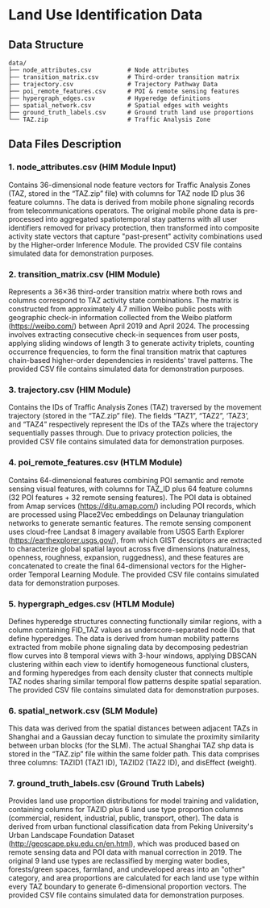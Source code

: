 # Land Use Identification Data

## Data Structure

```
data/
├── node_attributes.csv          # Node attributes
├── transition_matrix.csv        # Third-order transition matrix
├── trajectory.csv               # Trajectory Pathway Data
├── poi_remote_features.csv      # POI & remote sensing features
├── hypergraph_edges.csv         # Hyperedge definitions
├── spatial_network.csv          # Spatial edges with weights
├── ground_truth_labels.csv      # Ground truth land use proportions
└── TAZ.zip                      # Traffic Analysis Zone
```

## Data Files Description

### 1. node_attributes.csv (HIM Module Input)
Contains 36-dimensional node feature vectors for Traffic Analysis Zones (TAZ, stored in the “TAZ.zip” file) with columns for TAZ node ID plus 36 feature columns. The data is derived from mobile phone signaling records from telecommunications operators. The original mobile phone data is pre-processed into aggregated spatiotemporal stay patterns with all user identifiers removed for privacy protection, then transformed into composite activity state vectors that capture "past-present" activity combinations used by the Higher-order Inference Module. The provided CSV file contains simulated data for demonstration purposes.

### 2. transition_matrix.csv (HIM Module)
Represents a 36×36 third-order transition matrix where both rows and columns correspond to TAZ activity state combinations. The matrix is constructed from approximately 4.7 million Weibo public posts with geographic check-in information collected from the Weibo platform (https://weibo.com/) between April 2019 and April 2024. The processing involves extracting consecutive check-in sequences from user posts, applying sliding windows of length 3 to generate activity triplets, counting occurrence frequencies, to form the final transition matrix that captures chain-based higher-order dependencies in residents' travel patterns. The provided CSV file contains simulated data for demonstration purposes.

### 3. trajectory.csv (HIM Module)
Contains the IDs of Traffic Analysis Zones (TAZ) traversed by the movement trajectory (stored in the “TAZ.zip” file). The fields “TAZ1”, “TAZ2”, ‘TAZ3’, and “TAZ4” respectively represent the IDs of the TAZs where the trajectory sequentially passes through. Due to privacy protection policies, the provided CSV file contains simulated data for demonstration purposes.

### 4. poi_remote_features.csv (HTLM Module)
Contains 64-dimensional features combining POI semantic and remote sensing visual features, with columns for TAZ_ID plus 64 feature columns (32 POI features + 32 remote sensing features). The POI data is obtained from Amap services (https://ditu.amap.com/) including POI records, which are processed using Place2Vec embeddings on Delaunay triangulation networks to generate semantic features. The remote sensing component uses cloud-free Landsat 8 imagery available from USGS Earth Explorer (https://earthexplorer.usgs.gov/), from which GIST descriptors are extracted to characterize global spatial layout across five dimensions (naturalness, openness, roughness, expansion, ruggedness), and these features are concatenated to create the final 64-dimensional vectors for the Higher-order Temporal Learning Module. The provided CSV file contains simulated data for demonstration purposes.

### 5. hypergraph_edges.csv (HTLM Module)
Defines hyperedge structures connecting functionally similar regions, with a column containing FID_TAZ values as underscore-separated node IDs that define hyperedges. The data is derived from human mobility patterns extracted from mobile phone signaling data by decomposing pedestrian flow curves into 8 temporal views with 3-hour windows, applying DBSCAN clustering within each view to identify homogeneous functional clusters, and forming hyperedges from each density cluster that connects multiple TAZ nodes sharing similar temporal flow patterns despite spatial separation. The provided CSV file contains simulated data for demonstration purposes.

### 6. spatial_network.csv (SLM Module)
This data was derived from the spatial distances between adjacent TAZs in Shanghai and a Gaussian decay function to simulate the proximity similarity between urban blocks (for the SLM). The actual Shanghai TAZ shp data is stored in the “TAZ.zip” file within the same folder path. This data comprises three columns: TAZID1 (TAZ1 ID), TAZID2 (TAZ2 ID), and disEffect (weight).

### 7. ground_truth_labels.csv (Ground Truth Labels)
Provides land use proportion distributions for model training and validation, containing columns for TAZID plus 6 land use type proportion columns (commercial, resident, industrial, public, transport, other). The data is derived from urban functional classification data from Peking University's Urban Landscape Foundation Dataset (http://geoscape.pku.edu.cn/en.html), which was produced based on remote sensing data and POI data with manual correction in 2019. The original 9 land use types are reclassified by merging water bodies, forests/green spaces, farmland, and undeveloped areas into an "other" category, and area proportions are calculated for each land use type within every TAZ boundary to generate 6-dimensional proportion vectors. The provided CSV file contains simulated data for demonstration purposes.




